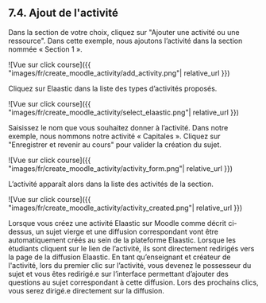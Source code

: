 ## 7.4. Ajout de l'activité

Dans la section de votre choix, cliquez sur "Ajouter une activité ou une ressource". Dans cette exemple, nous ajoutons l’activité dans la section nommée « Section 1 ».

![Vue sur click course]({{ "images/fr/create_moodle_activity/add_activity.png"| relative_url }})

Cliquez sur Elaastic dans la liste des types d’activités proposés. 

![Vue sur click course]({{ "images/fr/create_moodle_activity/select_elaastic.png"| relative_url }})

Saisissez le nom que vous souhaitez donner à l’activité. Dans notre exemple, nous nommons notre activité « Capitales ». Cliquez sur "Enregistrer et revenir au cours" pour valider la création du sujet.

![Vue sur click course]({{ "images/fr/create_moodle_activity/activity_form.png"| relative_url }})

L’activité apparaît alors dans la liste des activités de la section. 

![Vue sur click course]({{ "images/fr/create_moodle_activity/activity_created.png"| relative_url }})

Lorsque vous créez une activité Elaastic sur Moodle comme décrit ci-dessus, un sujet vierge et une diffusion correspondant vont être automatiquement créés au sein de la plateforme Elaastic.
Lorsque les étudiants cliquent sur le lien de l’activité, ils sont directement redirigés vers la page de la diffusion Elaastic.
En tant qu’enseignant et créateur de l'activité, lors du premier clic sur l’activité, vous devenez le possesseur du sujet et vous êtes redirigé.e sur l’interface permettant d’ajouter des questions au sujet correspondant à cette diffusion. Lors des prochains clics, vous serez dirigé.e directement sur la diffusion.
